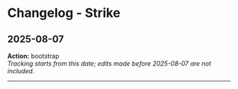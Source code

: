 # Changelog - Strike

## 2025-08-07
**Action:** bootstrap  
*Tracking starts from this date; edits made before 2025-08-07 are not included.*

---
